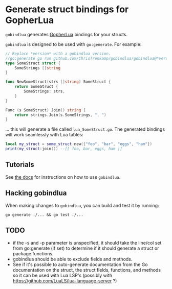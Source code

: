 # Generate struct bindings for GopherLua

`gobindlua` generates [GopherLua](https://github.com/yuin/gopher-lua) bindings for your structs.

`gobindlua` is designed to be used with `go:generate`.  For example:

```go
// Replace *version* with a gobindlua version.
//go:generate go run github.com/ChrisTrenkamp/gobindlua/gobindlua@*version* -s SomeStruct
type SomeStruct struct {
    SomeStrings []string
}

func NewSomeStruct(strs []string) SomeStruct {
    return SomeStruct {
        SomeStrings: strs,
    }
}

Func (s SomeStruct) Join() string {
    return strings.Join(s.SomeStrings, ", ")
}
```

... this will generate a file called `lua_SomeStruct.go`.  The generated bindings will work seamlessly with Lua tables:

```lua
local my_struct = some_struct.new({"foo", "bar", "eggs", "ham"})
print(my_struct:join()) --[[ foo, bar, eggs, ham ]]
```

## Tutorials

See [the docs](doc) for instructions on how to use `gobindlua`.

## Hacking gobindlua

When making changes to `gobindlua`, you can build and test it by running:

```
go generate ./... && go test ./...
```

## TODO

* if the -s and -p parameter is unspecified, it should take the line/col set from go:generate (if set) to determine if it should generate a struct or package functions.
* gobindlua should be able to exclude fields and methods.
* See if it's possible to auto-generate documentation from the Go documentation on the struct, the struct fields, functions, and methods so it can be used with Lua LSP's (possibly with https://github.com/LuaLS/lua-language-server ?)
